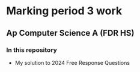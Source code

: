 # Marking period 3 work
## Ap Computer Science A (FDR HS)


### In this repository
- My solution to 2024 Free Response Questions
